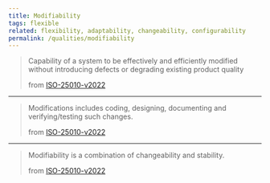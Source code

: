 ```yaml
---
title: Modifiability
tags: flexible
related: flexibility, adaptability, changeability, configurability
permalink: /qualities/modifiability
---
```


>Capability of a system to be effectively and efficiently modified without introducing defects or degrading existing product quality
>
>from [ISO-25010-v2022](/references/#iso-25010-2022)

<hr class="with-no-margin"/>

>Modifications includes coding, designing, documenting and verifying/testing such changes.
>
>from [ISO-25010-v2022](/references/#iso-25010-2022)

<hr class="with-no-margin"/>

>Modifiability is a combination of changeability and stability.
>
>from [ISO-25010-v2022](/references/#iso-25010-2022)
